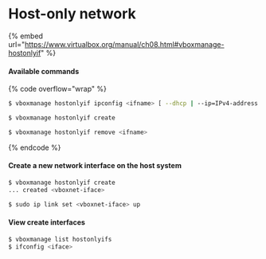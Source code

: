 # Host-only network

{% embed url="https://www.virtualbox.org/manual/ch08.html#vboxmanage-hostonlyif" %}

#### Available commands

{% code overflow="wrap" %}
```sh
$ vboxmanage hostonlyif ipconfig <ifname> [ --dhcp | --ip=IPv4-address [--netmask=IPv4-netmask] | --ipv6=IPv6-address [--netmasklengthv6=length] ]

$ vboxmanage hostonlyif create

$ vboxmanage hostonlyif remove <ifname>
```
{% endcode %}

#### Create a new network interface on the host system

```sh
$ vboxmanage hostonlyif create
... created <vboxnet-iface>

$ sudo ip link set <vboxnet-iface> up
```

#### View create interfaces

```sh
$ vboxmanage list hostonlyifs
$ ifconfig <iface>
```

